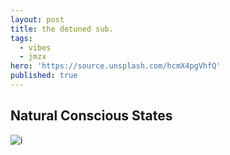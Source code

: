 ```yaml
---
layout: post
title: the detuned sub.
tags:
  - vibes
  - jmzx
hero: 'https://source.unsplash.com/hcmX4pgVhfQ'
published: true
---
```

## Natural Conscious States
![i](https://xjmzx.github.io/uploads/0016634408_10.jpg)
